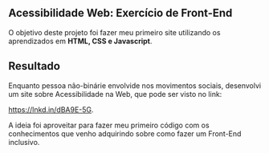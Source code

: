 ## Acessibilidade Web: Exercício de Front-End

O objetivo deste projeto foi fazer meu primeiro site utilizando os aprendizados em <b>HTML, CSS e Javascript</b>. 

## Resultado

Enquanto pessoa não-binárie envolvide nos movimentos sociais, desenvolvi um site sobre Acessibilidade na Web, que pode ser visto no link: 

https://lnkd.in/dBA9E-5G.

A ideia foi aproveitar para fazer meu primeiro código com os conhecimentos que venho adquirindo sobre como fazer um Front-End inclusivo.

